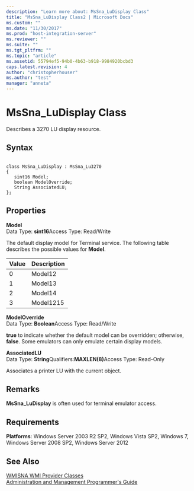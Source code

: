 ```yaml
---
description: "Learn more about: MsSna_LuDisplay Class"
title: "MsSna_LuDisplay Class2 | Microsoft Docs"
ms.custom: ""
ms.date: "11/30/2017"
ms.prod: "host-integration-server"
ms.reviewer: ""
ms.suite: ""
ms.tgt_pltfrm: ""
ms.topic: "article"
ms.assetid: 55794ef5-94b0-4b63-b918-9984920bcbd3
caps.latest.revision: 4
author: "christopherhouser"
ms.author: "test"
manager: "anneta"
---
```

# MsSna_LuDisplay Class
Describes a 3270 LU display resource.  
  
## Syntax  
  
```  
  
class MsSna_LuDisplay : MsSna_Lu3270  
{  
   sint16 Model;  
   boolean ModelOverride;  
   String AssociatedLU;  
};  
```  
  
## Properties  
 **Model**  
 Data Type: **sint16**Access Type: Read/Write  
  
 The default display model for Terminal service. The following table describes the possible values for **Model**.  
  
|Value|Description|  
|-----------|-----------------|  
|0|Model12|  
|1|Model13|  
|2|Model14|  
|3|Model1215|  
  
 **ModelOverride**  
 Data Type: **Boolean**Access Type: Read/Write  
  
 **true** to indicate whether the default model can be overridden; otherwise, **false**. Some emulators can only emulate certain display models.  
  
 **AssociatedLU**  
 Data Type: **String**Qualifiers:<strong>MAXLEN(8)</strong>Access Type: Read-Only  
  
 Associates a printer LU with the current object.  
  
## Remarks  
 **MsSna_LuDisplay** is often used for terminal emulator access.  
  
## Requirements  
 **Platforms**: Windows Server 2003 R2 SP2, Windows Vista SP2, Windows 7, Windows Server 2008 SP2, Windows Server 2012  
  
## See Also  
 [WMISNA WMI Provider Classes](../core/wmisna-wmi-provider-classes2.md)   
 [Administration and Management Programmer's Guide](./administration-and-management-programmer-s-guide2.md)
